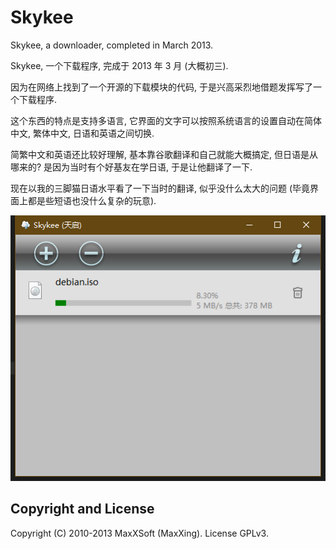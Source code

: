 # Skykee

Skykee, a downloader, completed in March 2013.

Skykee, 一个下载程序, 完成于 2013 年 3 月 (大概初三).

因为在网络上找到了一个开源的下载模块的代码, 于是兴高采烈地借题发挥写了一个下载程序.

这个东西的特点是支持多语言, 它界面的文字可以按照系统语言的设置自动在简体中文, 繁体中文, 日语和英语之间切换.

简繁中文和英语还比较好理解, 基本靠谷歌翻译和自己就能大概搞定, 但日语是从哪来的? 是因为当时有个好基友在学日语, 于是让他翻译了一下.

现在以我的三脚猫日语水平看了一下当时的翻译, 似乎没什么太大的问题 (毕竟界面上都是些短语也没什么复杂的玩意).

![screenshot](screenshot.png)

## Copyright and License

Copyright (C) 2010-2013 MaxXSoft (MaxXing). License GPLv3.
